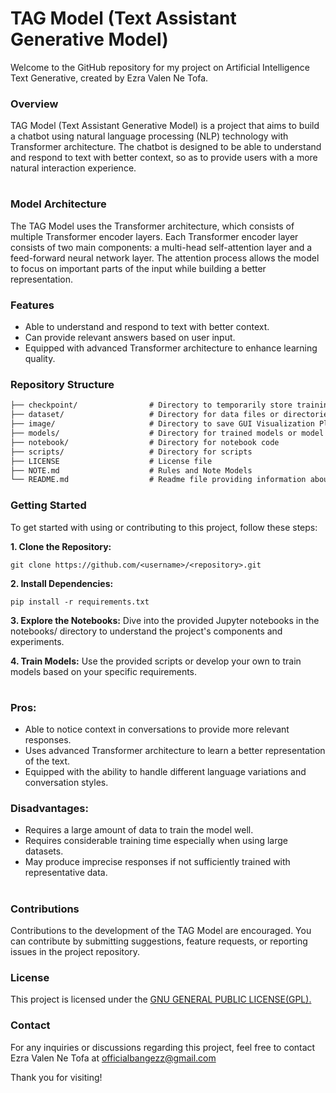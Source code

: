 # TAG Model (Text Assistant Generative Model)
Welcome to the GitHub repository for my project on Artificial Intelligence Text Generative, created by Ezra Valen Ne Tofa.

### Overview
TAG Model (Text Assistant Generative Model) is a project that aims to build a chatbot using natural language processing (NLP) technology with Transformer architecture. The chatbot is designed to be able to understand and respond to text with better context, so as to provide users with a more natural interaction experience.

# 



### Model Architecture
The TAG Model uses the Transformer architecture, which consists of multiple Transformer encoder layers. Each Transformer encoder layer consists of two main components: a multi-head self-attention layer and a feed-forward neural network layer. The attention process allows the model to focus on important parts of the input while building a better representation.

### Features
- Able to understand and respond to text with better context.
- Can provide relevant answers based on user input.
- Equipped with advanced Transformer architecture to enhance learning quality.

### Repository Structure
```txt
├── checkpoint/                # Directory to temporarily store training parameters/weights
├── dataset/                   # Directory for data files or directories
├── image/                     # Directory to save GUI Visualization Plot
├── models/                    # Directory for trained models or model checkpoints
├── notebook/                  # Directory for notebook code
├── scripts/                   # Directory for scripts
├── LICENSE                    # License file
├── NOTE.md                    # Rules and Note Models
└── README.md                  # Readme file providing information about the repository
```

### Getting Started
To get started with using or contributing to this project, follow these steps:

**1. Clone the Repository:**
```
git clone https://github.com/<username>/<repository>.git
```


**2. Install Dependencies:**
```
pip install -r requirements.txt
```

**3. Explore the Notebooks:**
Dive into the provided Jupyter notebooks in the notebooks/ directory to understand the project's components and experiments.


**4. Train Models:**
Use the provided scripts or develop your own to train models based on your specific requirements.


#

### Pros:
- Able to notice context in conversations to provide more relevant responses.
- Uses advanced Transformer architecture to learn a better representation of the text.
- Equipped with the ability to handle different language variations and conversation styles.

### Disadvantages:
- Requires a large amount of data to train the model well.
- Requires considerable training time especially when using large datasets.
- May produce imprecise responses if not sufficiently trained with representative data.

#

### Contributions
Contributions to the development of the TAG Model are encouraged. You can contribute by submitting suggestions, feature requests, or reporting issues in the project repository.


### License
This project is licensed under the [GNU GENERAL PUBLIC LICENSE(GPL).](LICENSE)


### Contact
For any inquiries or discussions regarding this project, feel free to contact Ezra Valen Ne Tofa at [officialbangezz@gmail.com](mailto:officialbangezz@gmail.com)

Thank you for visiting!
